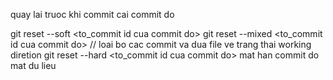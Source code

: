 quay lai truoc khi commit cai commit do

git reset --soft <to_commit id cua commit do>
git reset --mixed <to_commit id cua commit do> // loai bo cac commit va dua file ve trang thai working diretion
git reset --hard <to_commit id cua commit do> mat han commit do mat du lieu
